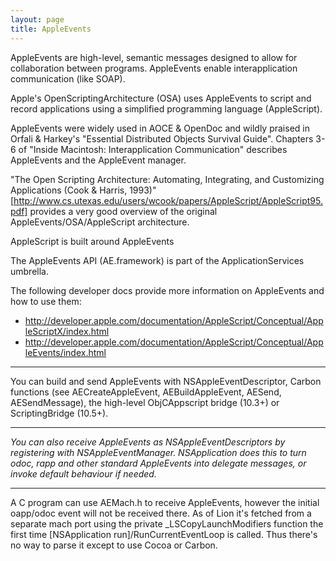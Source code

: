 ```yaml
---
layout: page
title: AppleEvents
---
```





AppleEvents are high-level, semantic messages designed to allow for collaboration between programs. AppleEvents enable interapplication communication (like SOAP).

Apple's OpenScriptingArchitecture (OSA) uses AppleEvents to script and record applications using a simplified programming language (AppleScript).

AppleEvents were widely used in AOCE & OpenDoc and wildly praised in Orfali & Harkey's "Essential Distributed Objects Survival Guide". Chapters 3-6 of "Inside Macintosh: Interapplication Communication" describes AppleEvents and the AppleEvent manager. 

"The Open Scripting Architecture: Automating, Integrating, and Customizing Applications (Cook & Harris, 1993)" [http://www.cs.utexas.edu/users/wcook/papers/AppleScript/AppleScript95.pdf] provides a very good overview of the original AppleEvents/OSA/AppleScript architecture.

AppleScript is built around AppleEvents

The AppleEvents API (AE.framework) is part of the ApplicationServices umbrella.

The following developer docs provide more information on AppleEvents and how to use them:


* http://developer.apple.com/documentation/AppleScript/Conceptual/AppleScriptX/index.html
* http://developer.apple.com/documentation/AppleScript/Conceptual/AppleEvents/index.html


----

You can build and send AppleEvents with NSAppleEventDescriptor, Carbon functions (see AECreateAppleEvent, AEBuildAppleEvent, AESend, AESendMessage), the high-level ObjCAppscript bridge (10.3+) or ScriptingBridge (10.5+).

----

*You can also receive AppleEvents as NSAppleEventDescriptor<nowiki/>s by registering with NSAppleEventManager. NSApplication does this to turn     odoc,     rapp and other standard AppleEvents into delegate messages, or invoke default behaviour if needed.*

----

A C program can use AEMach.h to receive AppleEvents, however the initial oapp/odoc event will not be received there. As of Lion it's fetched from a separate mach port using the private _LSCopyLaunchModifiers function the first time [NSApplication run]/RunCurrentEventLoop is called. Thus there's no way to parse it except to use Cocoa or Carbon.

